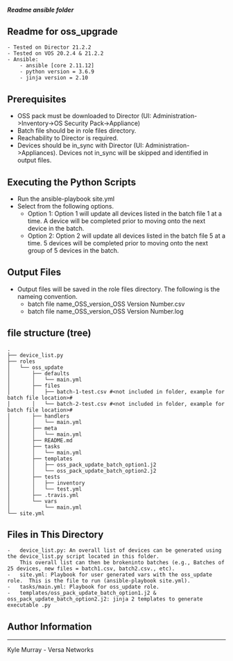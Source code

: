 ##### Readme ansible folder

## Readme for oss_upgrade
    - Tested on Director 21.2.2
    - Tested on VOS 20.2.4 & 21.2.2
	- Ansible:
		- ansible [core 2.11.12]
		- python version = 3.6.9 
		- jinja version = 2.10

## Prerequisites 
  - OSS pack must be downloaded to Director (UI: Administration->Inventory->OS Security Pack->Appliance)
  - Batch file should be in role files directory.
  - Reachability to Director is required.
  - Devices should be in_sync with Director (UI: Administration->Appliances). Devices not in_sync will be skipped and 
    identified in output files.


## Executing the Python Scripts
  - Run the ansible-playbook site.yml
  - Select from the following options.
	-	Option 1: Option 1 will update all devices listed in the batch file 1 at a time.  A device will be completed prior to 
		moving onto the next device in the batch.
	-	Option 2: Option 2 will update all devices listed in the batch file 5 at a time.  5 devices will be completed prior to 
		moving onto the next group of 5 devices in the batch.

## Output Files
  - Output files will be saved in the role files directory.  The following is the nameing convention.
    - batch file name_OSS_version_OSS Version Number.csv 
    - batch file name_OSS_version_OSS Version Number.log


## file structure (tree)
```
.
├── device_list.py
├── roles
│   └── oss_update
│       ├── defaults
│       │   └── main.yml
│       ├── files
│       │   ├── batch-1-test.csv #<not included in folder, example for batch file location>#
│       │   └── batch-2-test.csv #<not included in folder, example for batch file location>#
│       ├── handlers
│       │   └── main.yml
│       ├── meta
│       │   └── main.yml
│       ├── README.md
│       ├── tasks
│       │   └── main.yml
│       ├── templates
│       │   ├── oss_pack_update_batch_option1.j2
│       │   └── oss_pack_update_batch_option2.j2
│       ├── tests
│       │   ├── inventory
│       │   └── test.yml
│       ├── .travis.yml
│       └── vars
│           └── main.yml
└── site.yml
```


## Files in This Directory
	- 	device_list.py: An overall list of devices can be generated using the device_list.py script located in this folder.  
      	This overall list can then be brokeninto batches (e.g., Batches of 25 devices, new files = batch1.csv, batch2.csv., etc).
	-	site.yml: Playbook for user generated vars with the oss_update role.  This is the file to run (ansible-playbook site.yml).
	-	tasks/main.yml: Playbook for oss_update role.
	-	templates/oss_pack_update_batch_option1.j2 & oss_pack_update_batch_option2.j2: jinja 2 templates to generate executable .py


## Author Information
------------------

Kyle Murray - Versa Networks


